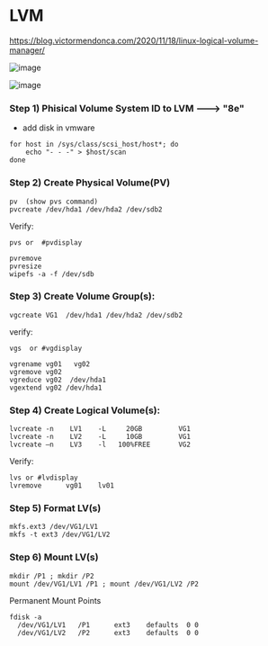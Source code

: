 # LVM
https://blog.victormendonca.com/2020/11/18/linux-logical-volume-manager/

![image](https://github.com/user-attachments/assets/d4bbe4bb-0bcc-435f-9394-7a565ea99749)

![image](https://github.com/user-attachments/assets/9cabe764-546a-4514-aa7c-646f7b959519)


### Step 1) Phisical Volume System ID to LVM ---> "8e" 
- add disk in vmware
```
for host in /sys/class/scsi_host/host*; do 
    echo "- - -" > $host/scan 
done
```

### Step 2) Create Physical Volume(PV) 
```
pv  (show pvs command)
pvcreate /dev/hda1 /dev/hda2 /dev/sdb2 
```

Verify:
```
pvs or  #pvdisplay 
```

```
pvremove  
pvresize 
wipefs -a -f /dev/sdb 
```

### Step 3) Create Volume Group(s): 
```
vgcreate VG1  /dev/hda1 /dev/hda2 /dev/sdb2 
```

verify:
```
vgs  or #vgdisplay 
```
```
vgrename vg01   vg02 
vgremove vg02 
vgreduce vg02  /dev/hda1 
vgextend vg02 /dev/hda1 
```
 
### Step 4) Create Logical Volume(s): 
```
lvcreate -n    LV1    -L     20GB         VG1 
lvcreate -n    LV2    -L     10GB         VG1 
lvcreate –n    LV3    -l   100%FREE       VG2 
```

Verify:
```
lvs or #lvdisplay 
lvremove      vg01    lv01 
```

### Step 5) Format LV(s) 
```
mkfs.ext3 /dev/VG1/LV1 
mkfs -t ext3 /dev/VG1/LV2 
```

### Step 6) Mount LV(s) 
```
mkdir /P1 ; mkdir /P2 
mount /dev/VG1/LV1 /P1 ; mount /dev/VG1/LV2 /P2 
```
Permanent Mount Points 
```
fdisk -a 
  /dev/VG1/LV1   /P1      ext3    defaults  0 0  
  /dev/VG1/LV2   /P2      ext3    defaults  0 0 
```
 
 



